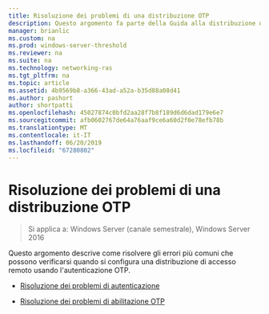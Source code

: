 ```yaml
---
title: Risoluzione dei problemi di una distribuzione OTP
description: Questo argomento fa parte della Guida alla distribuzione di accesso remoto con autenticazione OTP in Windows Server 2016.
manager: brianlic
ms.custom: na
ms.prod: windows-server-threshold
ms.reviewer: na
ms.suite: na
ms.technology: networking-ras
ms.tgt_pltfrm: na
ms.topic: article
ms.assetid: 4b9569b8-a366-43ad-a52a-b35d88a08d41
ms.author: pashort
author: shortpatti
ms.openlocfilehash: 45027874c0bfd2aa28f7b8f189d6d6dad179e6e7
ms.sourcegitcommit: afb0602767de64a76aaf9ce6a60d2f0e78efb78b
ms.translationtype: MT
ms.contentlocale: it-IT
ms.lasthandoff: 06/20/2019
ms.locfileid: "67280802"
---
```

# <a name="troubleshoot-an-otp-deployment"></a>Risoluzione dei problemi di una distribuzione OTP

>Si applica a: Windows Server (canale semestrale), Windows Server 2016

Questo argomento descrive come risolvere gli errori più comuni che possono verificarsi quando si configura una distribuzione di accesso remoto usando l'autenticazione OTP.  

-   [Risoluzione dei problemi di autenticazione](Troubleshooting-Authentication-Issues.md)  
  
-   [Risoluzione dei problemi di abilitazione OTP](Troubleshooting-Enabling-OTP.md)  
  


